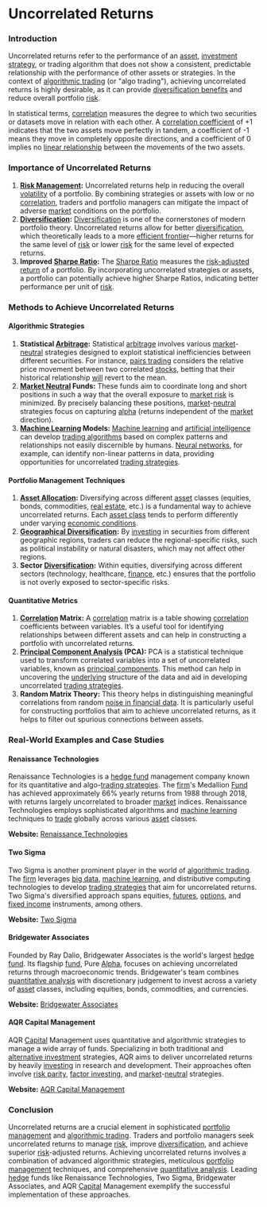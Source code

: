 # Uncorrelated Returns

### Introduction
Uncorrelated returns refer to the performance of an [asset](../a/asset.md), [investment strategy](../i/investment_strategy.md), or trading algorithm that does not show a consistent, predictable relationship with the performance of other assets or strategies. In the context of [algorithmic trading](../a/algorithmic_trading.md) (or "algo trading"), achieving uncorrelated returns is highly desirable, as it can provide [diversification benefits](../d/diversification_benefits.md) and reduce overall portfolio [risk](../r/risk.md).

In statistical terms, [correlation](../c/correlation.md) measures the degree to which two securities or datasets move in relation with each other. A [correlation coefficient](../c/correlation_coefficient.md) of +1 indicates that the two assets move perfectly in tandem, a coefficient of -1 means they move in completely opposite directions, and a coefficient of 0 implies no [linear relationship](../l/linear_relationship.md) between the movements of the two assets.

### Importance of Uncorrelated Returns
1. **[Risk Management](../r/risk_management.md):** Uncorrelated returns help in reducing the overall [volatility](../v/volatility.md) of a portfolio. By combining strategies or assets with low or no [correlation](../c/correlation.md), traders and portfolio managers can mitigate the impact of adverse [market](../m/market.md) conditions on the portfolio.
2. **[Diversification](../d/diversification.md):** [Diversification](../d/diversification.md) is one of the cornerstones of modern portfolio theory. Uncorrelated returns allow for better [diversification](../d/diversification.md), which theoretically leads to a more [efficient frontier](../e/efficient_frontier.md)—higher returns for the same level of [risk](../r/risk.md) or lower [risk](../r/risk.md) for the same level of expected returns.
3. **Improved [Sharpe Ratio](../s/sharpe_ratio.md):** The [Sharpe Ratio](../s/sharpe_ratio.md) measures the [risk-adjusted return](../r/risk-adjusted_return.md) of a portfolio. By incorporating uncorrelated strategies or assets, a portfolio can potentially achieve higher Sharpe Ratios, indicating better performance per unit of [risk](../r/risk.md).

### Methods to Achieve Uncorrelated Returns

#### Algorithmic Strategies
1. **Statistical [Arbitrage](../a/arbitrage.md):** Statistical [arbitrage](../a/arbitrage.md) involves various [market](../m/market.md)-[neutral](../n/neutral.md) strategies designed to exploit statistical inefficiencies between different securities. For instance, [pairs trading](../p/pairs_trading.md) considers the relative price movement between two correlated [stocks](../s/stock.md), betting that their historical relationship [will](../w/will.md) revert to the mean.
2. **[Market Neutral](../m/market_neutral.md) Funds:** These funds aim to coordinate long and short positions in such a way that the overall exposure to [market risk](../m/market_risk.md) is minimized. By precisely balancing these positions, [market](../m/market.md)-[neutral](../n/neutral.md) strategies focus on capturing [alpha](../a/alpha.md) (returns independent of the [market](../m/market.md) direction).
3. **[Machine Learning](../m/machine_learning.md) Models:** [Machine learning](../m/machine_learning.md) and [artificial intelligence](../a/artificial_intelligence_in_trading.md) can develop [trading algorithms](../t/trading_algorithms.md) based on complex patterns and relationships not easily discernible by humans. [Neural networks](../n/neural_networks_in_trading.md), for example, can identify non-linear patterns in data, providing opportunities for uncorrelated [trading strategies](../t/trading_strategies.md).

#### Portfolio Management Techniques
1. **[Asset Allocation](../a/asset_allocation.md):** Diversifying across different [asset](../a/asset.md) classes (equities, bonds, commodities, [real estate](../r/real_estate.md), etc.) is a fundamental way to achieve uncorrelated returns. Each [asset class](../a/asset_class.md) tends to perform differently under varying [economic conditions](../e/economic_conditions.md).
2. **[Geographical Diversification](../g/geographical_diversification.md):** By [investing](../i/investing.md) in securities from different geographic regions, traders can reduce the regional-specific risks, such as political instability or natural disasters, which may not affect other regions.
3. **Sector [Diversification](../d/diversification.md):** Within equities, diversifying across different sectors (technology, healthcare, [finance](../f/finance.md), etc.) ensures that the portfolio is not overly exposed to sector-specific risks.

#### Quantitative Metrics
1. **[Correlation](../c/correlation.md) Matrix:** A [correlation](../c/correlation.md) matrix is a table showing [correlation](../c/correlation.md) coefficients between variables. It’s a useful tool for identifying relationships between different assets and can help in constructing a portfolio with uncorrelated returns.
2. **[Principal Component Analysis](../p/principal_component_analysis_(pca).md) (PCA):** PCA is a statistical technique used to transform correlated variables into a set of uncorrelated variables, known as [principal components](../p/principal_components_in_trading.md). This method can help in uncovering the [underlying](../u/underlying.md) structure of the data and aid in developing uncorrelated [trading strategies](../t/trading_strategies.md).
3. **Random Matrix Theory:** This theory helps in distinguishing meaningful correlations from random [noise in financial data](../n/noise_in_financial_data.md). It is particularly useful for constructing portfolios that aim to achieve uncorrelated returns, as it helps to filter out spurious connections between assets.

### Real-World Examples and Case Studies

#### Renaissance Technologies
Renaissance Technologies is a [hedge fund](../h/hedge_fund.md) management company known for its quantitative and algo-[trading strategies](../t/trading_strategies.md). The [firm](../f/firm.md)'s Medallion [Fund](../f/fund.md) has achieved approximately 66% yearly returns from 1988 through 2018, with returns largely uncorrelated to broader [market](../m/market.md) indices. Renaissance Technologies employs sophisticated algorithms and [machine learning](../m/machine_learning.md) techniques to [trade](../t/trade.md) globally across various [asset](../a/asset.md) classes.

**Website:** [Renaissance Technologies](https://www.rentec.com/)

#### Two Sigma
Two Sigma is another prominent player in the world of [algorithmic trading](../a/algorithmic_trading.md). The [firm](../f/firm.md) leverages [big data](../b/big_data_in_trading.md), [machine learning](../m/machine_learning.md), and distributive computing technologies to develop [trading strategies](../t/trading_strategies.md) that aim for uncorrelated returns. Two Sigma's diversified approach spans equities, [futures](../f/futures.md), [options](../o/options.md), and [fixed income](../f/fixed_income.md) instruments, among others.

**Website:** [Two Sigma](https://www.twosigma.com/)

#### Bridgewater Associates
Founded by Ray Dalio, Bridgewater Associates is the world's largest [hedge fund](../h/hedge_fund.md). Its flagship [fund](../f/fund.md), Pure [Alpha](../a/alpha.md), focuses on achieving uncorrelated returns through macroeconomic trends. Bridgewater's team combines [quantitative analysis](../q/quantitative_analysis.md) with discretionary judgement to invest across a variety of [asset](../a/asset.md) classes, including equities, bonds, commodities, and currencies.

**Website:** [Bridgewater Associates](https://www.bridgewater.com/)

#### AQR Capital Management
AQR [Capital](../c/capital.md) Management uses quantitative and algorithmic strategies to manage a wide array of funds. Specializing in both traditional and [alternative investment](../a/alternative_investment.md) strategies, AQR aims to deliver uncorrelated returns by heavily [investing](../i/investing.md) in research and development. Their approaches often involve [risk parity](../r/risk_parity.md), [factor investing](../f/factor_investing.md), and [market](../m/market.md)-[neutral](../n/neutral.md) strategies.

**Website:** [AQR Capital Management](https://www.aqr.com/)

### Conclusion
Uncorrelated returns are a crucial element in sophisticated [portfolio management](../p/portfolio_management.md) and [algorithmic trading](../a/algorithmic_trading.md). Traders and portfolio managers seek uncorrelated returns to manage [risk](../r/risk.md), improve [diversification](../d/diversification.md), and achieve superior [risk](../r/risk.md)-adjusted returns. Achieving uncorrelated returns involves a combination of advanced algorithmic strategies, meticulous [portfolio management](../p/portfolio_management.md) techniques, and comprehensive [quantitative analysis](../q/quantitative_analysis.md). Leading [hedge](../h/hedge.md) funds like Renaissance Technologies, Two Sigma, Bridgewater Associates, and AQR [Capital](../c/capital.md) Management exemplify the successful implementation of these approaches.
